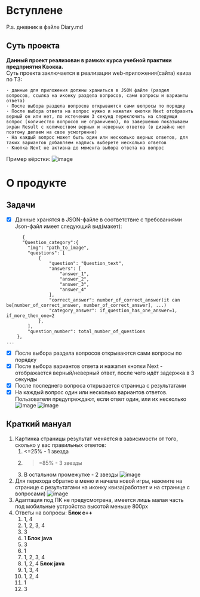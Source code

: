 # Вступлене
P.s. дневник в файле Diary.md
## Суть проекта
**Данный проект реализован в рамках курса учебной практики предприятия Квокка.**
<br>Суть проекта заключается в реализации web-приложения(сайта) квиза по ТЗ:
```
· данные для приложения должны храниться в JSON файле (раздел вопросов, ссылка на иконку раздела вопросов, сами вопросы и варианты ответа)
· После выбора раздела вопросов открываются сами вопросы по порядку
· После выбора ответа на вопрос нужно и нажатия кнопки Next отобразить верный он или нет, по истечению 3 секунд переключить на следующи вопрос (количество вопросов не ограничено), по завершению показываем экран Result с количеством верных и неверных ответов (в дизайне нет поэтому делаем на свое усмотрение)
· На каждый вопрос может быть один или несколько верных ответов, для таких вариантов добавляем надпись выберете несколько ответов
· Кнопка Next не активна до момента выбора ответа на вопрос
```
Пример вёрстки:
![image](https://github.com/ObitoUtiha/quizzGame/assets/82911832/14d746a4-8888-474a-bc4c-869019a47210)
# О продукте
## Задачи
- [x] Данные хранятся в JSON-файле в соответствие с требованиями
      Json-файл имеет следующий вид(макет):
```
      {
      "Question_category":{
        "img": "path_to_image",
        "questions": [
            {
                "question": "Question_text",
                "answers": [
                    "answer_1",
                    "answer_2",
                    "answer_3", 
                    "answer_4"
                ],
                "correct_answer": number_of_correct_answer(it can be[number_of_correct_answer, number_of_correct_answer], ...)
                "category_answer": if_question_has_one_answer=1, if_more_then_one=2
            },
        ],
        "question_number": total_number_of_questions
    },
...
```
- [x] После выбора раздела вопросов открываются сами вопросы по порядку
- [x] После выбора вариантов ответа и нажатия кнопки Next - отображается верный/неверный ответ, после чего идёт задержка в 3 секунды
- [x] После последнего вопроса открывается страница с результатами
- [x] На каждый вопрос один или несколько вариантов ответов. Пользователя предупреждают, если ответ один, или их несколько
![image](https://github.com/ObitoUtiha/quizzGame/assets/82911832/81923658-28ae-46db-a8b9-89c0df71f57a)
![image](https://github.com/ObitoUtiha/quizzGame/assets/82911832/d4c19201-0f0d-46d9-b07b-1ac3eafbedb7)

## Краткий мануал
1. Картинка страницы результат меняется в зависимости от того, сколько у вас правильных ответов:
   1) <=25% - 1 звезда
   2) >=85% - 3 звезды
   3) В остальном промежутке - 2 звезды
![image](https://github.com/ObitoUtiha/quizzGame/assets/82911832/ec90bcfc-cf12-47b7-a80d-0000776f5c5a)
2. Для перехода обратно в меню и начала новой игры, нажмите на странице с результатами на иконку квиза(работает и на странице с вопросами)
![image](https://github.com/ObitoUtiha/quizzGame/assets/82911832/555fd3a1-d16e-47d5-82e0-74aaf14557d4)
3. Адаптация под ПК не предусмотрена, имеется лишь малая часть под мобильные устройства высотой меньше 800px
4. Ответы на вопросы:
   **Блок c++**
   1) 1, 4
   2) 1, 2, 3, 4
   3) 3
   4) 1
   **Блок java**
   1) 3
   2) 1
   3) 1, 2, 3, 4
   4) 1, 2, 4
   **Блок java**
   1) 1, 3, 4
   2) 1, 2, 4
   3) 1
   4) 3


